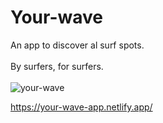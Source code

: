 # Your-wave
An app to discover al surf spots.
<br> </br>
By surfers, for surfers.
<br> </br>
![your-wave](https://user-images.githubusercontent.com/99868866/172344953-f5006155-640c-44e7-bbdc-45c113fd4497.png)

https://your-wave-app.netlify.app/
